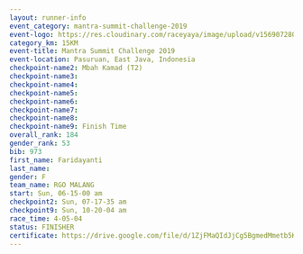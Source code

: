 ```yaml
---
layout: runner-info 
event_category: mantra-summit-challenge-2019 
event-logo: https://res.cloudinary.com/raceyaya/image/upload/v1569072809/logo/mantra-image_segrbx.jpg
category_km: 15KM 
event-title: Mantra Summit Challenge 2019 
event-location: Pasuruan, East Java, Indonesia 
checkpoint-name2: Mbah Kamad (T2) 
checkpoint-name3: 
checkpoint-name4: 
checkpoint-name5: 
checkpoint-name6: 
checkpoint-name7: 
checkpoint-name8: 
checkpoint-name9: Finish Time
overall_rank: 184
gender_rank: 53
bib: 973
first_name: Faridayanti
last_name: 
gender: F
team_name: RGO MALANG
start: Sun, 06-15-00 am
checkpoint2: Sun, 07-17-35 am
checkpoint9: Sun, 10-20-04 am
race_time: 4-05-04
status: FINISHER
certificate: https://drive.google.com/file/d/1ZjFMaQIdJjCg5BgmedMmetb5KcSS1Wom/view?usp=sharing
---
```

